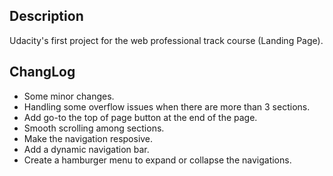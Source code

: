 ## Description

Udacity's first project for the web professional track course (Landing Page).


## ChangLog

* Some minor changes.
* Handling some overflow issues when there are more than 3 sections.
* Add go-to the top of page button at the end of the page.
* Smooth scrolling among sections.
* Make the navigation resposive.
* Add a dynamic navigation bar.
* Create a hamburger menu to expand or collapse the navigations.